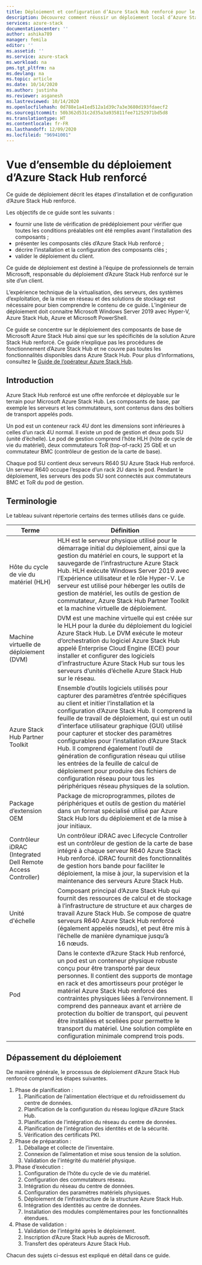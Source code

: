 ```yaml
---
title: Déploiement et configuration d’Azure Stack Hub renforcé pour le serveur d’administration HLH (hôte de cycle de vie du matériel) d’Azure Stack Hub | Microsoft Docs
description: Découvrez comment réussir un déploiement local d’Azure Stack Hub renforcé, de la planification au postdéploiement.
services: azure-stack
documentationcenter: ''
author: ashika789
manager: femila
editor: ''
ms.assetid: ''
ms.service: azure-stack
ms.workload: na
pms.tgt_pltfrm: na
ms.devlang: na
ms.topic: article
ms.date: 10/14/2020
ms.author: justinha
ms.reviewer: asganesh
ms.lastreviewed: 10/14/2020
ms.openlocfilehash: 0d788e1a41ed512a1d39c7a3e3680d193fdaecf2
ms.sourcegitcommit: 50b362d531c2d35a3a935811fee71252971bd5d8
ms.translationtype: HT
ms.contentlocale: fr-FR
ms.lasthandoff: 12/09/2020
ms.locfileid: "96941001"
---
```

# <a name="azure-stack-hub-ruggedized-deployment-overview"></a>Vue d’ensemble du déploiement d’Azure Stack Hub renforcé

Ce guide de déploiement décrit les étapes d’installation et de configuration d’Azure Stack Hub renforcé. 

Les objectifs de ce guide sont les suivants :

- fournir une liste de vérification de prédéploiement pour vérifier que toutes les conditions préalables ont été remplies avant l’installation des composants ;
- présenter les composants clés d’Azure Stack Hub renforcé ;
- décrire l’installation et la configuration des composants clés ;
- valider le déploiement du client.

Ce guide de déploiement est destiné à l’équipe de professionnels de terrain Microsoft, responsable du déploiement d’Azure Stack Hub renforcé sur le site d’un client.

L’expérience technique de la virtualisation, des serveurs, des systèmes d’exploitation, de la mise en réseau et des solutions de stockage est nécessaire pour bien comprendre le contenu de ce guide. L’ingénieur de déploiement doit connaitre Microsoft Windows Server 2019 avec Hyper-V, Azure Stack Hub, Azure et Microsoft PowerShell.

Ce guide se concentre sur le déploiement des composants de base de Microsoft Azure Stack Hub ainsi que sur les spécificités de la solution Azure Stack Hub renforcé. Ce guide n’explique pas les procédures de fonctionnement d’Azure Stack Hub et ne couvre pas toutes les fonctionnalités disponibles dans Azure Stack Hub. Pour plus d’informations, consultez le [Guide de l’opérateur Azure Stack Hub](https://docs.microsoft.com/azure-stack/operator/).

## <a name="introduction"></a>Introduction

Azure Stack Hub renforcé est une offre renforcée et déployable sur le terrain pour Microsoft Azure Stack Hub. Les composants de base, par exemple les serveurs et les commutateurs, sont contenus dans des boîtiers de transport appelés pods.

Un pod est un conteneur rack 4U dont les dimensions sont inférieures à celles d’un rack 4U normal. Il existe un pod de gestion et deux pods SU (unité d’échelle). Le pod de gestion comprend l’hôte HLH (hôte de cycle de vie du matériel), deux commutateurs ToR (top-of-rack) 25 GbE et un commutateur BMC (contrôleur de gestion de la carte de base).

Chaque pod SU contient deux serveurs R640 SU Azure Stack Hub renforcé. Un serveur R640 occupe l’espace d’un rack 2U dans le pod. Pendant le déploiement, les serveurs des pods SU sont connectés aux commutateurs BMC et ToR du pod de gestion.

## <a name="terminology"></a>Terminologie

Le tableau suivant répertorie certains des termes utilisés dans ce guide.

|Terme   | Définition |
|-------|------------|
|Hôte du cycle de vie du matériel (HLH)| HLH est le serveur physique utilisé pour le démarrage initial du déploiement, ainsi que la gestion du matériel en cours, le support et la sauvegarde de l’infrastructure Azure Stack Hub. HLH exécute Windows Server 2019 avec l’Expérience utilisateur et le rôle Hyper-V. Le serveur est utilisé pour héberger les outils de gestion de matériel, les outils de gestion de commutateur, Azure Stack Hub Partner Toolkit et la machine virtuelle de déploiement. |
|Machine virtuelle de déploiement (DVM)|  DVM est une machine virtuelle qui est créée sur le HLH pour la durée du déploiement du logiciel Azure Stack Hub. Le DVM exécute le moteur d’orchestration du logiciel Azure Stack Hub appelé Enterprise Cloud Engine (ECE) pour installer et configurer des logiciels d’infrastructure Azure Stack Hub sur tous les serveurs d’unités d’échelle Azure Stack Hub sur le réseau.|
|Azure Stack Hub Partner Toolkit|   Ensemble d’outils logiciels utilisés pour capturer des paramètres d’entrée spécifiques au client et initier l’installation et la configuration d’Azure Stack Hub. Il comprend la feuille de travail de déploiement, qui est un outil d’interface utilisateur graphique (GUI) utilisé pour capturer et stocker des paramètres configurables pour l’installation d’Azure Stack Hub. Il comprend également l’outil de génération de configuration réseau qui utilise les entrées de la feuille de calcul de déploiement pour produire des fichiers de configuration réseau pour tous les périphériques réseau physiques de la solution.|
|Package d’extension OEM  |Package de microprogrammes, pilotes de périphériques et outils de gestion du matériel dans un format spécialisé utilisé par Azure Stack Hub lors du déploiement et de la mise à jour initiaux.|
|Contrôleur iDRAC (Integrated Dell Remote Access Controller)|  Un contrôleur iDRAC avec Lifecycle Controller est un contrôleur de gestion de la carte de base intégré à chaque serveur R640 Azure Stack Hub renforcé. iDRAC fournit des fonctionnalités de gestion hors bande pour faciliter le déploiement, la mise à jour, la supervision et la maintenance des serveurs Azure Stack Hub.|
|Unité d'échelle |Composant principal d’Azure Stack Hub qui fournit des ressources de calcul et de stockage à l’infrastructure de structure et aux charges de travail Azure Stack Hub. Se compose de quatre serveurs R640 Azure Stack Hub renforcé (également appelés nœuds), et peut être mis à l’échelle de manière dynamique jusqu’à 16 nœuds.|
|Pod    |Dans le contexte d’Azure Stack Hub renforcé, un pod est un conteneur physique robuste conçu pour être transporté par deux personnes. Il contient des supports de montage en rack et des amortisseurs pour protéger le matériel Azure Stack Hub renforcé des contraintes physiques liées à l’environnement. Il comprend des panneaux avant et arrière de protection du boîtier de transport, qui peuvent être installées et scellées pour permettre le transport du matériel. Une solution complète en configuration minimale comprend trois pods.|


## <a name="deployment-overflow"></a>Dépassement du déploiement

De manière générale, le processus de déploiement d’Azure Stack Hub renforcé comprend les étapes suivantes.

1. Phase de planification :
   1. Planification de l’alimentation électrique et du refroidissement du centre de données.
   1. Planification de la configuration du réseau logique d’Azure Stack Hub.
   1. Planification de l’intégration du réseau du centre de données.
   1. Planification de l’intégration des identités et de la sécurité.
   1. Vérification des certificats PKI.
1. Phase de préparation :
   1. Déballage et collecte de l’inventaire.
   1. Connexion de l’alimentation et mise sous tension de la solution.
   1. Validation de l'intégrité du matériel physique.
1. Phase d’exécution :
   1. Configuration de l’hôte du cycle de vie du matériel.
   1. Configuration des commutateurs réseau.
   1. Intégration du réseau du centre de données.
   1. Configuration des paramètres matériels physiques.
   1. Déploiement de l’infrastructure de la structure Azure Stack Hub.
   1. Intégration des identités au centre de données.
   1. Installation des modules complémentaires pour les fonctionnalités étendues.
1. Phase de validation :
   1. Validation de l’intégrité après le déploiement.
   1. Inscription d’Azure Stack Hub auprès de Microsoft.
   1. Transfert des opérateurs Azure Stack Hub.
   
Chacun des sujets ci-dessus est expliqué en détail dans ce guide.
